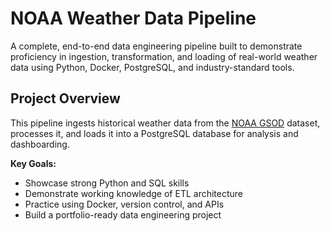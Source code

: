 # NOAA Weather Data Pipeline

A complete, end-to-end data engineering pipeline built to demonstrate proficiency in ingestion, transformation, and loading of real-world weather data using Python, Docker, PostgreSQL, and industry-standard tools.

## Project Overview

This pipeline ingests historical weather data from the [NOAA GSOD](https://www.ncei.noaa.gov/data/global-summary-of-the-day/) dataset, processes it, and loads it into a PostgreSQL database for analysis and dashboarding.

**Key Goals:**

- Showcase strong Python and SQL skills
- Demonstrate working knowledge of ETL architecture
- Practice using Docker, version control, and APIs
- Build a portfolio-ready data engineering project
